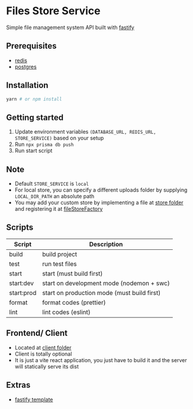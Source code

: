 # Files Store Service

Simple file management system API built with [fastify](https://fastify.dev/)

## Prerequisites

- [redis](https://redis.io/)
- [postgres](https://www.postgresql.org/)

## Installation

```sh
yarn # or npm install
```

## Getting started

1. Update environment variables `(DATABASE_URL, REDIS_URL, STORE_SERVICE)` based on your setup
1. Run `npx prisma db push`
1. Run start script

## Note

- Default `STORE_SERVICE` is `local`
- For local store, you can specify a different uploads folder by supplying `LOCAL_DIR_PATH` an absolute path
- You may add your custom store by implementing a file at [store folder](./src/modules/fileStore/stores/) and registering it at [fileStoreFactory](./src/modules/fileStore/fileStoreFactory.ts)

## Scripts

| Script     | Description                                 |
| ---------- | ------------------------------------------- |
| build      | build project                               |
| test       | run test files                              |
| start      | start (must build first)                    |
| start:dev  | start on development mode (nodemon + swc)   |
| start:prod | start on production mode (must build first) |
| format     | format codes (prettier)                     |
| lint       | lint codes (eslint)                         |

## Frontend/ Client

- Located at [client folder](./client)
- Client is totally optional
- It is just a vite react application, you just have to build it and the server will statically serve its dist

## Extras

- [fastify template](https://github.com/jmrl23/fastify-template)
